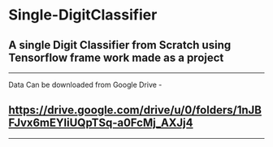 # Single-DigitClassifier
A single Digit Classifier from Scratch using Tensorflow frame work made as a project
----
----
Data Can be downloaded from Google Drive - 

https://drive.google.com/drive/u/0/folders/1nJBFJvx6mEYliUQpTSq-a0FcMj_AXJj4
----
----
